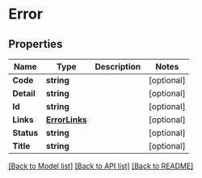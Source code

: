 # Error

## Properties

Name | Type | Description | Notes
------------ | ------------- | ------------- | -------------
**Code** | **string** |  | [optional] 
**Detail** | **string** |  | [optional] 
**Id** | **string** |  | [optional] 
**Links** | [**ErrorLinks**](ErrorLinks.md) |  | [optional] 
**Status** | **string** |  | [optional] 
**Title** | **string** |  | [optional] 

[[Back to Model list]](../README.md#documentation-for-models) [[Back to API list]](../README.md#documentation-for-api-endpoints) [[Back to README]](../README.md)


